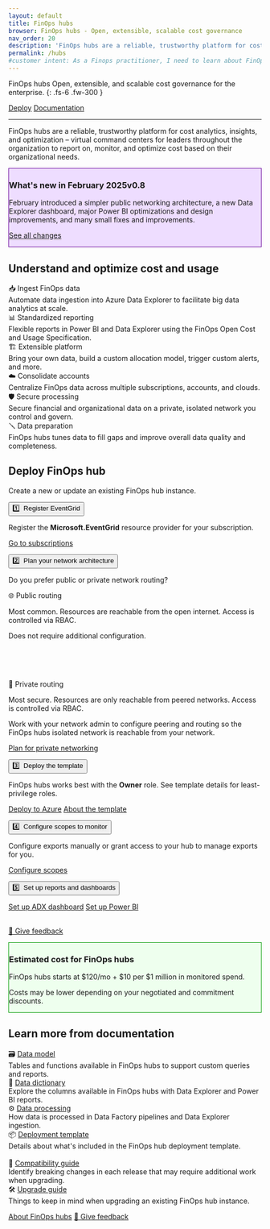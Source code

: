 ```yaml
---
layout: default
title: FinOps hubs
browser: FinOps hubs - Open, extensible, scalable cost governance
nav_order: 20
description: 'FinOps hubs are a reliable, trustworthy platform for cost analytics, insights, and optimization for the enterprise.'
permalink: /hubs
#customer intent: As a Finops practitioner, I need to learn about FinOps hubs
---
```


<span class="fs-9 d-block mb-4">FinOps hubs</span>
Open, extensible, and scalable cost governance for the enterprise.
{: .fs-6 .fw-300 }

<a class="btn btn-primary fs-5 mb-4 mb-md-0 mr-4" href="#deploy">Deploy</a>
<a class="btn fs-5 mb-4 mb-md-0 mr-4" target="_blank" href="https://learn.microsoft.com/cloud-computing/finops/toolkit/hubs/finops-hubs-overview">Documentation</a>

---

FinOps hubs are a reliable, trustworthy platform for cost analytics, insights, and optimization – virtual command centers for leaders throughout the organization to report on, monitor, and optimize cost based on their organizational needs.

<div id="whats-new" class="m-0 p-4" style="background-color:#edf; border:solid 1px #609;">
    <h3 class="m-0 mb-4">What's new in February 2025<span class="ftk-version">v0.8</span></h3>
    <p class="mt-2 mb-0">
        February introduced a simpler public networking architecture, a new Data Explorer dashboard, major Power BI optimizations and design improvements, and many small fixes and improvements.
    </p>
    <p class="mt-2 mb-0"><a target="_blank" href="https://learn.microsoft.com/cloud-computing/finops/toolkit/changelog">See all changes</a></p>
</div>
<a name="features"></a>

## Understand and optimize cost and usage

<div class="ftk-gallery">
    <div class="ftk-tile">
        <div>📥 Ingest FinOps data</div>
        <div>Automate data ingestion into Azure Data Explorer to facilitate big data analytics at scale.</div>
    </div>
    <div class="ftk-tile">
        <div>📊 Standardized reporting</div>
        <div>Flexible reports in Power BI and Data Explorer using the FinOps Open Cost and Usage Specification.</div>
    </div>
    <div class="ftk-tile">
        <div>🏗️ Extensible platform</div>
        <div>Bring your own data, build a custom allocation model, trigger custom alerts, and more.</div>
    </div>
    <div class="ftk-tile">
        <div>☁️ Consolidate accounts</div>
        <div>Centralize FinOps data across multiple subscriptions, accounts, and clouds.</div>
    </div>
    <div class="ftk-tile">
        <div>🛡️ Secure processing</div>
        <div>Secure financial and organizational data on a private, isolated network you control and govern.</div>
    </div>
    <div class="ftk-tile">
        <div>🪛 Data preparation</div>
        <div>FinOps hubs tunes data to fill gaps and improve overall data quality and completeness.</div>
    </div>
</div>
<a name="deploy"></a>

## Deploy FinOps hub

Create a new or update an existing FinOps hub instance.

<div class="ftk-instructions">
    <div class="ftk-step">
        <button class="ftk-accordion">1️⃣&nbsp; Register EventGrid</button>
        <div>
            <p>
                Register the <b>Microsoft.EventGrid</b> resource provider for your subscription.
            </p>
            <p>
                <a class="btn mb-4 mb-md-0 mr-4" target="_blank" href="https://portal.azure.com/#view/Microsoft_Azure_Billing/SubscriptionsBladeV2">Go to subscriptions</a>
            </p>
        </div>
    </div>
    <div class="ftk-step">
        <button class="ftk-accordion">2️⃣&nbsp; Plan your network architecture</button>
        <div>
            <p>
                Do you prefer public or private network routing?
            </p>
            <div class="ftk-gallery ftk-50">
                <div class="ftk-tile">
                    <div>🌐 Public routing</div>
                    <div>
                        <p>
                            Most common. Resources are reachable from the open internet. Access is controlled via RBAC.
                        </p>
                        <p>
                            Does not require additional configuration.<br><br>&nbsp;
                        </p>
                        <p>
                            <a class="btn mb-4 mb-md-0 mr-4" href="" style="visibility:hidden; width:100px">&nbsp;</a>
                        </p>
                    </div>
                </div>
                <div class="ftk-tile">
                    <div>🏢 Private routing</div>
                    <div>
                        <p>
                            Most secure. Resources are only reachable from peered networks. Access is controlled via RBAC.
                        </p>
                        <p>
                            Work with your network admin to configure peering and routing so the FinOps hubs isolated network is reachable from your network.
                        </p>
                        <p>
                            <a class="btn mb-4 mb-md-0 mr-4" target="_blank" href="https://learn.microsoft.com/cloud-computing/finops/toolkit/hubs/private-networking">Plan for private networking</a>
                        </p>
                    </div>
                </div>
            </div>
        </div>
    </div>
    <div class="ftk-step">
        <button class="ftk-accordion">3️⃣&nbsp; Deploy the template</button>
        <div>
            <p>
                FinOps hubs works best with the <strong>Owner</strong> role. See template details for least-privilege roles.
            </p>
            <p>
                <a class="btn mb-4 mb-md-0 mr-4" target="_blank" href="https://aka.ms/finops/hubs/deploy">Deploy to Azure</a>
                <a class="btn mb-4 mb-md-0 mr-4 ftk-externallink ftk-btnlink" href="https://learn.microsoft.com/cloud-computing/finops/toolkit/hubs/template">About the template</a>
            </p>
        </div>
    </div>
    <div class="ftk-step">
        <button class="ftk-accordion">4️⃣&nbsp; Configure scopes to monitor</button>
        <div>
            <p>
                Configure exports manually or grant access to your hub to manage exports for you.
            </p>
            <p>
                <a class="btn mb-4 mb-md-0 mr-4" target="_blank" href="https://learn.microsoft.com/cloud-computing/finops/toolkit/hubs/configure-scopes">Configure scopes</a>
            </p>
        </div>
    </div>
    <div class="ftk-step">
        <button class="ftk-accordion">5️⃣&nbsp; Set up reports and dashboards</button>
        <div>
            <p>
                <a class="btn mb-4 mb-md-0 mr-4" target="_blank" href="https://learn.microsoft.com/cloud-computing/finops/toolkit/hubs/configure-dashboards">Set up ADX dashboard</a>
                <a class="btn mb-4 mb-md-0 mr-4" target="_blank" href="https://learn.microsoft.com/cloud-computing/finops/toolkit/power-bi/setup#set-up-your-first-report">Set up Power BI</a>
            </p>
        </div>
    </div>
</div>

<br><a class="btn mb-4 mb-md-0 mr-4" target="_blank" href="https://portal.azure.com/#view/HubsExtension/InProductFeedbackBlade/extensionName/FinOpsToolkit/cesQuestion/How%20easy%20or%20hard%20is%20it%20to%20use%20FinOps%20hubs%3F/cvaQuestion/How%20valuable%20are%20FinOps%20hubs%3F/surveyId/FTK0.8/bladeName/Hubs/featureName/Marketing.Deploy">💜 Give feedback</a>

<div id="pricing" class="m-0 p-4" style="background-color:#efe; border:solid 1px #090;">
    <h3 class="m-0 mb-4">Estimated cost for FinOps hubs</h3>
    <p class="mt-2 mb-0">FinOps hubs starts at $120/mo + $10 per $1 million in monitored spend.</p>
    <p class="mt-2 mb-0">Costs may be lower depending on your negotiated and commitment discounts.</p>
</div>
<a name="docs"></a>

## Learn more from documentation

<div class="ftk-gallery">
    <div class="ftk-tile">
        <div>🗃️ <a target="_blank" href="https://learn.microsoft.com/cloud-computing/finops/toolkit/hubs/data-model">Data model</a></div>
        <div>Tables and functions available in FinOps hubs to support custom queries and reports.</div>
    </div>
    <div class="ftk-tile">
        <div>📗 <a target="_blank" href="https://learn.microsoft.com/cloud-computing/finops/toolkit/help/data-dictionary">Data dictionary</a></div>
        <div>Explore the columns available in FinOps hubs with Data Explorer and Power BI reports.</div>
    </div>
    <div class="ftk-tile">
        <div>⚙️ <a target="_blank" href="https://learn.microsoft.com/cloud-computing/finops/toolkit/hubs/data-processing">Data processing</a></div>
        <div>How data is processed in Data Factory pipelines and Data Explorer ingestion.</div>
    </div>
    <div class="ftk-tile">
        <div>📦 <a target="_blank" href="https://learn.microsoft.com/cloud-computing/finops/toolkit/hubs/template">Deployment template</a></div>
        <div>Details about what's included in the FinOps hub deployment template.<br>&nbsp;</div>
    </div>
    <div class="ftk-tile">
        <div>🧮 <a target="_blank" href="https://learn.microsoft.com/cloud-computing/finops/toolkit/hubs/compatibility">Compatibility guide</a></div>
        <div>Identify breaking changes in each release that may require additional work when upgrading.</div>
    </div>
    <div class="ftk-tile">
        <div>🛠️ <a target="_blank" href="https://learn.microsoft.com/cloud-computing/finops/toolkit/hubs/upgrade">Upgrade guide</a></div>
        <div>Things to keep in mind when upgrading an existing FinOps hub instance.</div>
    </div>
</div>

<a class="btn mb-4 mb-md-0 mr-4" target="_blank" href="https://learn.microsoft.com/cloud-computing/finops/toolkit/hubs/finops-hubs-overview">About FinOps hubs</a>
<a class="btn mb-4 mb-md-0 mr-4" target="_blank" href="https://portal.azure.com/#view/HubsExtension/InProductFeedbackBlade/extensionName/FinOpsToolkit/cesQuestion/How%20easy%20or%20hard%20is%20it%20to%20use%20FinOps%20hubs%3F/cvaQuestion/How%20valuable%20are%20FinOps%20hubs%3F/surveyId/FTK0.8/bladeName/Hubs/featureName/Marketing.Docs">💜 Give feedback</a>

<br>
